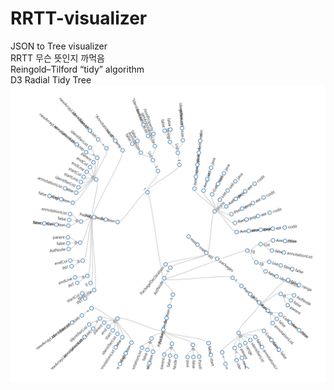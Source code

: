 # RRTT-visualizer  
JSON to Tree visualizer  
RRTT 무슨 뜻인지 까먹음  
Reingold–Tilford “tidy” algorithm  
D3 Radial Tidy Tree  
![모르겟](./out/example.png)  
